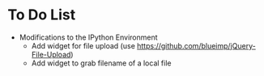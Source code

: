 # To Do List

- Modifications to the IPython Environment
	- Add widget for file upload (use https://github.com/blueimp/jQuery-File-Upload)
	- Add widget to grab filename of a local file

